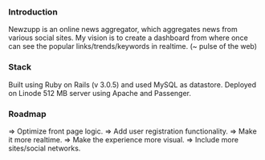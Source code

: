 ### Introduction

Newzupp is an online news aggregator, which aggregates news from various social sites. My vision is to create a dashboard from where once can see the popular links/trends/keywords in realtime. (~ pulse of the web)

### Stack
Built using Ruby on Rails (v 3.0.5) and used MySQL as datastore.
Deployed on Linode 512 MB server using Apache and Passenger.

### Roadmap

=> Optimize front page logic.
=> Add user registration functionality.
=> Make it more realtime.
=> Make the experience more visual.
=> Include more sites/social networks.

